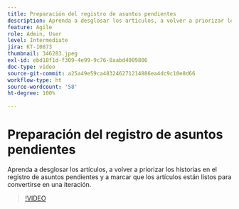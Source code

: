 ```yaml
---
title: Preparación del registro de asuntos pendientes
description: Aprenda a desglosar los artículos, a volver a priorizar los historias en el registro de asuntos pendientes y a marcar que los artículos están listos para convertirse en una iteración.
feature: Agile
role: Admin, User
level: Intermediate
jira: KT-10873
thumbnail: 346283.jpeg
exl-id: ebd18f1d-f309-4e99-9c76-8aabd4009806
doc-type: video
source-git-commit: a25a49e59ca483246271214886ea4dc9c10e8d66
workflow-type: ht
source-wordcount: '58'
ht-degree: 100%

---
```


# Preparación del registro de asuntos pendientes

Aprenda a desglosar los artículos, a volver a priorizar los historias en el registro de asuntos pendientes y a marcar que los artículos están listos para convertirse en una iteración.

>[!VIDEO](https://video.tv.adobe.com/v/346283/?quality=12&learn=on)
